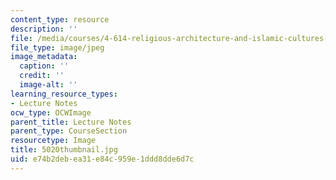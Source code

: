 ```yaml
---
content_type: resource
description: ''
file: /media/courses/4-614-religious-architecture-and-islamic-cultures-fall-2002/e74b2debea31e84c959e1ddd8dde6d7c_5020thumbnail.jpg
file_type: image/jpeg
image_metadata:
  caption: ''
  credit: ''
  image-alt: ''
learning_resource_types:
- Lecture Notes
ocw_type: OCWImage
parent_title: Lecture Notes
parent_type: CourseSection
resourcetype: Image
title: 5020thumbnail.jpg
uid: e74b2deb-ea31-e84c-959e-1ddd8dde6d7c
---
```

